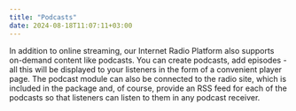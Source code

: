 ```yaml
---
title: "Podcasts"
date: 2024-08-18T11:07:11+03:00
---
```


In addition to online streaming, our Internet Radio Platform also supports on-demand content like podcasts. You can create podcasts, add episodes - all this will be displayed to your listeners in the form of a convenient player page. The podcast module can also be connected to the radio site, which is included in the package and, of course, provide an RSS feed for each of the podcasts so that listeners can listen to them in any podcast receiver.
